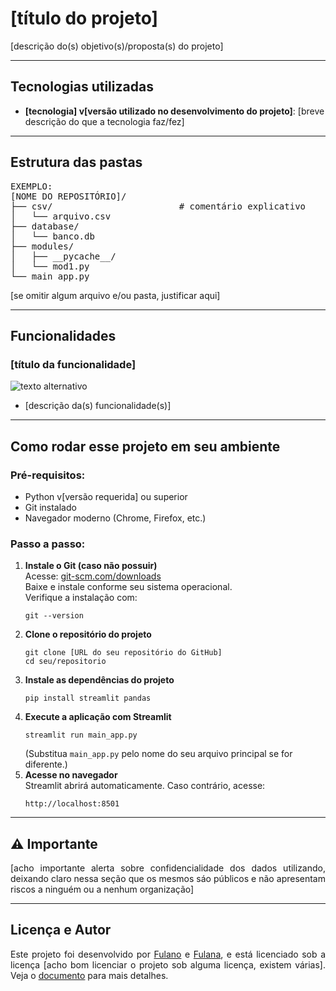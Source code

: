 <h1>[título do projeto]</h1>

<p align="justify">[descrição do(s) objetivo(s)/proposta(s) do projeto]</p>

<hr>

<h2>Tecnologias utilizadas</h2>
<ul>
    <li><strong>[tecnologia] v[versão utilizado no desenvolvimento do projeto]</strong>: [breve descrição do que a tecnologia faz/fez]</li>
</ul>

<hr>

<h2>Estrutura das pastas</h2>

<pre>
EXEMPLO:
[NOME DO REPOSITÓRIO]/
├── csv/                        # comentário explicativo
│   └── arquivo.csv
├── database/
│   └── banco.db
├── modules/
│   ├── __pycache__/
│   └── mod1.py
└── main_app.py
</pre>

<p align="justify">[se omitir algum arquivo e/ou pasta, justificar aqui]</p>

<hr>

<h2>Funcionalidades</h2>

<h3 id="login-logout">[título da funcionalidade]</h3>
<img src="caminho/relativo/do/arquivo.gif" alt="texto alternativo" />
<ul>
  <li>[descrição da(s) funcionalidade(s)]</li>
</ul>

<hr>

<h2>Como rodar esse projeto em seu ambiente</h2>

<h3>Pré-requisitos:</h3>
<ul>
  <li>Python v[versão requerida] ou superior</li>
  <li>Git instalado</li>
  <li>Navegador moderno (Chrome, Firefox, etc.)</li>
</ul>

<h3>Passo a passo:</h3>
<ol>

  <li>
    <strong>Instale o Git (caso não possuir)</strong><br>
    Acesse: <a href="https://git-scm.com/downloads" target="_blank">git-scm.com/downloads</a><br>
    Baixe e instale conforme seu sistema operacional.<br>
    Verifique a instalação com:
    <pre><code>git --version</code></pre>
  </li>

  <li>
    <strong>Clone o repositório do projeto</strong>
    <pre><code>git clone [URL do seu repositório do GitHub]
cd seu/repositorio</code></pre>
  </li>

  <li>
    <strong>Instale as dependências do projeto</strong><br>
    <pre><code>pip install streamlit pandas</code></pre>
  </li>

  <li>
    <strong>Execute a aplicação com Streamlit</strong>
    <pre><code>streamlit run main_app.py</code></pre>
    (Substitua <code>main_app.py</code> pelo nome do seu arquivo principal se for diferente.)
  </li>

  <li>
    <strong>Acesse no navegador</strong><br>
    Streamlit abrirá automaticamente. Caso contrário, acesse:
    <pre><code>http://localhost:8501</code></pre>
  </li>

</ol>

<hr>

<h2>⚠️ Importante</h2>

<p align="justify">[acho importante alerta sobre confidencialidade dos dados utilizando, deixando claro nessa seção que os mesmos sáo públicos e não apresentam riscos a ninguém ou a nenhum organização]</p>

<hr>

<h2>Licença e Autor</h2>
<p align="justify">Este projeto foi desenvolvido por <a href="">Fulano</a> e <a href="">Fulana</a>, e está licenciado sob a licença [acho bom licenciar o projeto sob alguma licença, existem várias]. Veja o <a href="./LICENSE">documento</a> para mais detalhes.</p>
